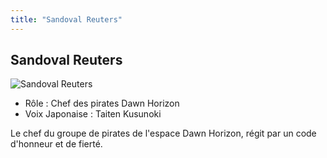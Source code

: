 ```yaml
---
title: "Sandoval Reuters"
---
```


Sandoval Reuters
----------------


![Sandoval Reuters](/images/stories/saga/g-tekketsu-s2/persos/sandoval-reuters.png)
* Rôle : Chef des pirates Dawn Horizon
* Voix Japonaise : Taiten Kusunoki


Le chef du groupe de pirates de l'espace Dawn Horizon, régit par un code d'honneur et de fierté. 



